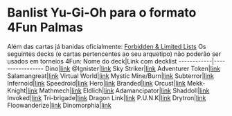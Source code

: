 # Banlist Yu-Gi-Oh para o formato 4Fun Palmas
Além das cartas já banidas oficialmente: [Forbidden & Limited Lists](https://www.yugioh-card.com/en/limited/list_05-2022/)
Os seguintes decks (e cartas pertencentes ao seu arquetipo) não poderão ser usados em torneios 4Fun:
Nome do deck|Link com decklist
------------|-----------------
Dino|[link](https://ygoprodeck.com/deck/arthur-dino-s-fury-298696)
@Ignister|[link]()
Sky Striker|[link]()
Adventurer Token|[link]()
Salamangreat|[link]()
Virtual World|[link]()
Mystic Mine/Burn|[link]()
Subterror|[link]()
Infernoid|[link]()
Speedroid|[link]()
Hero|[link]()
Branded|[link]()
Orcust|[link]()
Mekk-Knight|[link]()
Mathmech|[link]()
Eldlich|[link]()
Adamancipator|[link]()
Shaddoll|[link]()
Invoked|[link]()
Tri-brigade|[link]()
Dragon Link|[link]()
P.U.N.K|[link]()
Drytron|[link]()
Floowanderize|[link]()
Dinomorphia|[link](https://ygoprodeck.com/deck/dinomorphia-deck-303196)